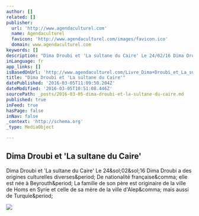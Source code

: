 ```yaml
---
author: []
related: []
publisher:
  url: 'http://www.agendaculturel.com'
  name: Agendaculturel
  favicon: 'http://www.agendaculturel.com/images/favicon.ico'
  domain: www.agendaculturel.com
keywords: []
description: "Dima Droubi et 'La sultane du Caire' Le 24/02/16 Dima Droubi a des origines culturelles diverses. De nationalité française, elle est née à Beyrouth. La famille de son père est originaire de la ville de Homs en Syrie et celle de sa mère de la ville d'Alep, mais aussi de Turquie."
inLanguage: fr
app_links: []
isBasedOnUrl: 'http://www.agendaculturel.com/Livre_Dima+Droubi_et_La_sultane_du_Caire'
title: "Dima Droubi et 'La sultane du Caire'"
datePublished: '2016-03-05T11:09:50.204Z'
dateModified: '2016-03-05T10:51:08.446Z'
sourcePath: _posts/2016-03-05-dima-droubi-et-la-sultane-du-caire.md
published: true
inFeed: true
hasPage: false
inNav: false
_context: 'http://schema.org'
_type: MediaObject

---
```

<article style=""><h1>Dima Droubi et 'La sultane du Caire'</h1><p>Dima Droubi et 'La sultane du Caire' Le 24&amp;sol;02&amp;sol;16 Dima Droubi a des origines culturelles diverses&amp;period; De nationalité française&amp;comma; elle est née à Beyrouth&amp;period; La famille de son père est originaire de la ville de Homs en Syrie et celle de sa mère de la ville d'Alep&amp;comma; mais aussi de Turquie&amp;period;</p><img src="http://www.agendaculturel.com/menuimages/sultane_caire_auteur_hd230_10276.jpg" /></article>